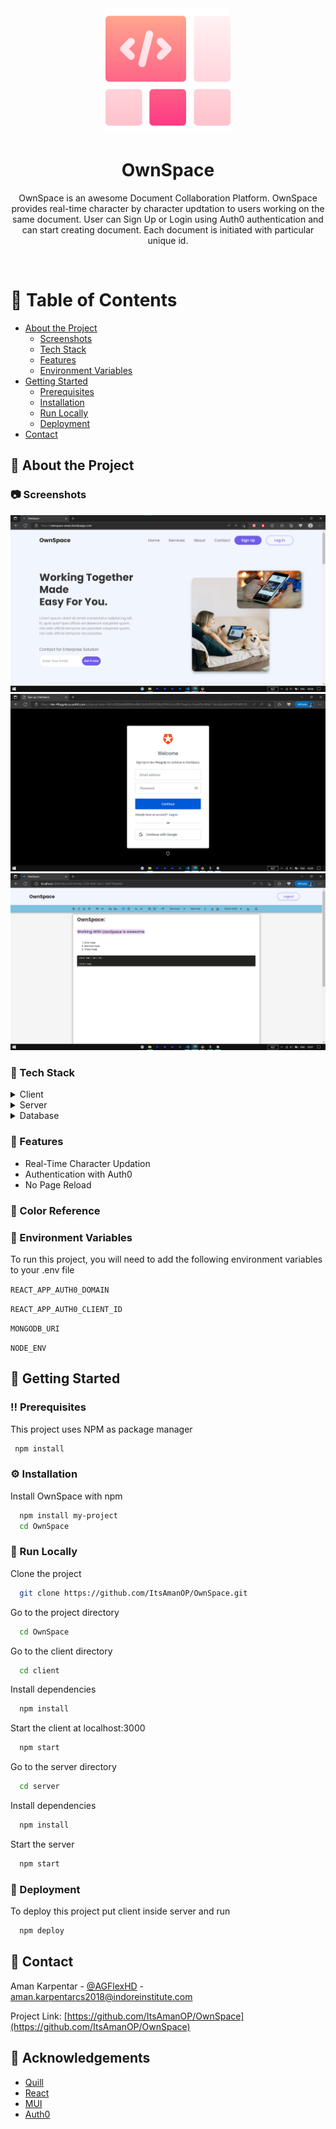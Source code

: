 <div align="center">

  <img src="./README-Images/logo.png" alt="logo" width="200" height="auto" />
  <h1>OwnSpace</h1>
  
  <p>
    OwnSpace is an awesome Document Collaboration Platform.
    OwnSpace provides real-time character by character updtation to users working on the same document. User can Sign Up or Login using Auth0 authentication and can start creating document. Each document is initiated with particular unique id.
  </p>
</div>

<br />

<!-- Table of Contents -->
# :notebook_with_decorative_cover: Table of Contents

- [About the Project](#star2-about-the-project)
  * [Screenshots](#camera-screenshots)
  * [Tech Stack](#space_invader-tech-stack)
  * [Features](#dart-features)
  * [Environment Variables](#key-environment-variables)
- [Getting Started](#toolbox-getting-started)
  * [Prerequisites](#bangbang-prerequisites)
  * [Installation](#gear-installation)
  * [Run Locally](#running-run-locally)
  * [Deployment](#triangular_flag_on_post-deployment)
- [Contact](#handshake-contact)

  

<!-- About the Project -->
## :star2: About the Project


<!-- Screenshots -->
### :camera: Screenshots

<div align="center"> 
  <img src="./README-Images/Home.png" alt="Home" />
</div>

<div align="center"> 
  <img src="./README-Images/Auth0.png" alt="Auth0Login" />
</div>

<div align="center"> 
  <img src="./README-Images/Editor.png" alt="Editor" />
</div>


<!-- TechStack -->
### :space_invader: Tech Stack

<details>
  <summary>Client</summary>
  <ul>
    <li><a href="https://reactjs.org/">React.js</a></li>
    <li><a href="https://getbootstrap.com/">Bootstrap</a></li>
  </ul>
</details>

<details>
  <summary>Server</summary>
  <ul>
    <li><a href="https://expressjs.com/">Express.js</a></li>
    <li><a href="https://socket.io/">SocketIO</a></li>
  </ul>
</details>

<details>
<summary>Database</summary>
  <ul>
    <li><a href="https://www.mongodb.com/">MongoDB</a></li>
  </ul>
</details>


<!-- Features -->
### :dart: Features

- Real-Time Character Updation 
- Authentication with Auth0
- No Page Reload

<!-- Color Reference -->
### :art: Color Reference

<!-- Env Variables -->
### :key: Environment Variables

To run this project, you will need to add the following environment variables to your .env file

`REACT_APP_AUTH0_DOMAIN`

`REACT_APP_AUTH0_CLIENT_ID`

`MONGODB_URI`

`NODE_ENV`

<!-- Getting Started -->
## 	:toolbox: Getting Started

<!-- Prerequisites -->
### :bangbang: Prerequisites

This project uses NPM as package manager

```bash
 npm install
```

<!-- Installation -->
### :gear: Installation

Install OwnSpace with npm

```bash
  npm install my-project
  cd OwnSpace
```

<!-- Run Locally -->
### :running: Run Locally

Clone the project

```bash
  git clone https://github.com/ItsAmanOP/OwnSpace.git
```

Go to the project directory

```bash
  cd OwnSpace
```

Go to the client directory

```bash
  cd client
```

Install dependencies

```bash
  npm install
```

Start the client at localhost:3000

```bash
  npm start
```

Go to the server directory

```bash
  cd server
```

Install dependencies

```bash
  npm install
```

Start the server

```bash
  npm start
```


<!-- Deployment -->
### :triangular_flag_on_post: Deployment

To deploy this project put client inside server and run

```bash
  npm deploy
```

<!-- Contact -->
## :handshake: Contact

Aman Karpentar - [@AGFlexHD](https://www.instagram.com/agflexhd) - aman.karpentarcs2018@indoreinstitute.com

Project Link: [https://github.com/ItsAmanOP/OwnSpace](https://github.com/ItsAmanOP/OwnSpace)


<!-- Acknowledgments -->
## :gem: Acknowledgements

 - [Quill](https://quilljs.com/)
 - [React](https://reactjs.org/)
 - [MUI](https://mui.com/)
 - [Auth0](https://auth0.com/blog/complete-guide-to-react-user-authentication/?utm_source=YouTube&utm_campaign=DevRel&utm_medium=link_placement)
